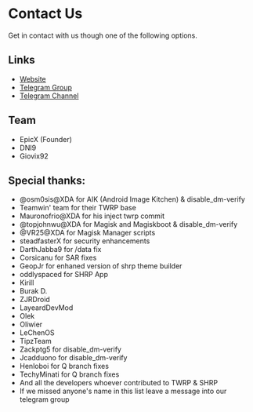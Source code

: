 # Contact Us

Get in contact with us though one of the following options.

## Links

* [Website](https://skyhawkrecovery.github.io/)
* [Telegram Group](https://t.me/sky_hawk)
* [Telegram Channel](https://t.me/shrp_official)


## Team

* EpicX (Founder)
* DNI9
* Giovix92

## Special thanks:
* @osm0sis@XDA for AIK (Android Image Kitchen) & disable_dm-verify
* Teamwin' team for their TWRP base
* Mauronofrio@XDA for his inject twrp commit
* @topjohnwu@XDA for Magisk and Magiskboot & disable_dm-verify
* @VR25@XDA for Magisk Manager scripts
* steadfasterX for security enhancements
* DarthJabba9 for /data fix
* Corsicanu for SAR fixes
* GeopJr for enhaned version of shrp theme builder
* oddlyspaced for SHRP App
* Kirill
* Burak D. 
* ZJRDroid 
* LayeardDevMod
* Olek
* Oliwier
* LeChenOS
* TipzTeam
* Zackptg5 for disable_dm-verify
* Jcadduono for disable_dm-verify
* Henloboi for Q branch fixes
* TechyMinati for Q branch fixes
* And all the developers whoever contributed to TWRP & SHRP
* If we missed anyone's name in this list leave a message into our telegram group

